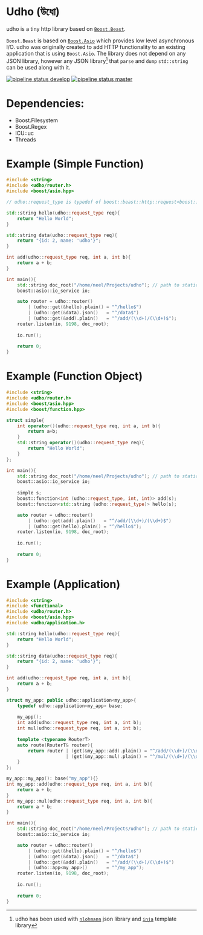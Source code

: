 # Udho (উধো)
udho is a tiny http library based on [`Boost.Beast`](https://www.boost.org/doc/libs/1_71_0/libs/beast/doc/html/index.html). 

`Boost.Beast` is based on [`Boost.Asio`](https://www.boost.org/doc/libs/1_71_0/doc/html/boost_asio.html) which provides low level asynchronous I/O.  udho was originally created to add HTTP functionality to an existing application that is using `Boost.Asio`. The library does not depend on any JSON library, however any JSON library[^1] that `parse` and `dump` `std::string` can be used  along with it. 

[![pipeline status develop](https://gitlab.com/neel.basu/udho/badges/develop/pipeline.svg)](https://gitlab.com/neel.basu/udho/commits/develop) 
[![pipeline status master](https://gitlab.com/neel.basu/udho/badges/master/pipeline.svg)](https://gitlab.com/neel.basu/udho/commits/master) 

[^1]: udho has been used with [`nlohmann`](https://github.com/nlohmann/json) json library and [`inja`](https://github.com/pantor/inja) template library 

 # Dependencies:
* Boost.Filesystem
* Boost.Regex
* ICU::uc
* Threads
  
# Example (Simple Function)

```cpp
#include <string>
#include <udho/router.h>
#include <boost/asio.hpp>

// udho::request_type is typedef of boost::beast::http::request<boost::beast::http::string_body>

std::string hello(udho::request_type req){
    return "Hello World";
}

std::string data(udho::request_type req){
    return "{id: 2, name: 'udho'}";
}

int add(udho::request_type req, int a, int b){
    return a + b;
}

int main(){
    std::string doc_root("/home/neel/Projects/udho"); // path to static content
    boost::asio::io_service io;

    auto router = udho::router()
        | (udho::get(&hello).plain() = "^/hello$")
        | (udho::get(&data).json()   = "^/data$")
        | (udho::get(&add).plain()   = "^/add/(\\d+)/(\\d+)$");
    router.listen(io, 9198, doc_root);
        
    io.run();
    
    return 0;
}

```

# Example (Function Object)

```cpp
#include <string>
#include <udho/router.h>
#include <boost/asio.hpp>
#include <boost/function.hpp>

struct simple{
    int operator()(udho::request_type req, int a, int b){
        return a+b;
    }
    std::string operator()(udho::request_type req){
        return "Hello World";
    }
};

int main(){
    std::string doc_root("/home/neel/Projects/udho"); // path to static content
    boost::asio::io_service io;
    
    simple s;
    boost::function<int (udho::request_type, int, int)> add(s);
    boost::function<std::string (udho::request_type)> hello(s);

    auto router = udho::router()
        | (udho::get(add).plain()   = "^/add/(\\d+)/(\\d+)$")
        | (udho::get(hello).plain() = "^/hello$");
    router.listen(io, 9198, doc_root);
        
    io.run();
    
    return 0;
}

```

# Example (Application)

```cpp
#include <string>
#include <functional>
#include <udho/router.h>
#include <boost/asio.hpp>
#include <udho/application.h>

std::string hello(udho::request_type req){
    return "Hello World";
}

std::string data(udho::request_type req){
    return "{id: 2, name: 'udho'}";
}

int add(udho::request_type req, int a, int b){
    return a + b;
}

struct my_app: public udho::application<my_app>{
    typedef udho::application<my_app> base;
    
    my_app();
    int add(udho::request_type req, int a, int b);
    int mul(udho::request_type req, int a, int b);
    
    template <typename RouterT>
    auto route(RouterT& router){
        return router | (get(&my_app::add).plain() = "^/add/(\\d+)/(\\d+)$")
                      | (get(&my_app::mul).plain() = "^/mul/(\\d+)/(\\d+)$");
    }
};

my_app::my_app(): base("my_app"){}
int my_app::add(udho::request_type req, int a, int b){
    return a + b;
}
int my_app::mul(udho::request_type req, int a, int b){
    return a * b;
}

int main(){
    std::string doc_root("/home/neel/Projects/udho"); // path to static content
    boost::asio::io_service io;

    auto router = udho::router()
        | (udho::get(&hello).plain() = "^/hello$")
        | (udho::get(&data).json()   = "^/data$")
        | (udho::get(&add).plain()   = "^/add/(\\d+)/(\\d+)$")
        | (udho::app<my_app>()       = "^/my_app");
    router.listen(io, 9198, doc_root);
          
    io.run();
    
    return 0;
}

```
